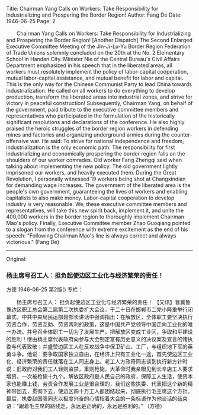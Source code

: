 Title: Chairman Yang Calls on Workers: Take Responsibility for Industrializing and Prospering the Border Region!
Author: Fang De
Date: 1946-06-25
Page: 2

　　Chairman Yang Calls on Workers:
    Take Responsibility for Industrializing and Prospering the Border Region!
    [Another Dispatch] The Second Enlarged Executive Committee Meeting of the Jin-Ji-Lu-Yu Border Region Federation of Trade Unions solemnly concluded on the 20th at the No. 2 Elementary School in Handan City. Minister Nie of the Central Bureau's Civil Affairs Department emphasized in his speech that in the liberated areas, all workers must resolutely implement the policy of labor-capital cooperation, mutual labor-capital assistance, and mutual benefit for labor and capital. This is the only way for the Chinese Communist Party to lead China towards industrialization. He called on all workers to do everything to develop production, transform the liberated areas into industrial zones, and strive for victory in peaceful construction! Subsequently, Chairman Yang, on behalf of the government, paid tribute to the executive committee members and representatives who participated in the formulation of the historically significant resolutions and declarations of the conference. He also highly praised the heroic struggles of the border region workers in defending mines and factories and organizing underground armies during the counter-offensive war. He said: To strive for national independence and freedom, industrialization is the only economic path. The responsibility for first industrializing and economically prospering the border region falls on the shoulders of our worker comrades. Old worker Fang Zhengqi said when talking about implementing the new policy: The old government lightly imprisoned our workers, and heavily executed them. During the Great Revolution, I personally witnessed 19 workers being shot at Changxindian for demanding wage increases. The government of the liberated area is the people's own government, guaranteeing the lives of workers and enabling capitalists to also make money. Labor-capital cooperation to develop industry is very reasonable. We, these executive committee members and representatives, will take this new spirit back, implement it, and unite the 400,000 workers in the border region to thoroughly implement Chairman Mao's policy. Finally, Executive Committee member Zhao Guoqiang pointed to a slogan from the conference with extreme excitement as the end of his speech: "Following Chairman Mao's line is always correct and always victorious."
              (Fang De)



<hr /> 

Original: 


### 杨主席号召工人：担负起使边区工业化与经济繁荣的责任！
方德
1946-06-25
第2版()
专栏：

　　杨主席号召工人：
    担负起使边区工业化与经济繁荣的责任！
    【又讯】晋冀鲁豫边区职工总会第二届第二次执委扩大会议，于二十日在邯郸市二完小隆重举行闭幕式，中共中央局民运部聂部长讲话中强调指出：在解放区，全体职工要坚决执行劳资合作，劳资互助、劳资两利的政策，这是中国共产党领导中国走向工业化的唯一办法。并号召全体职工一切为了发展生产，把解放区变成工业区，争取和平建设的胜利！继由杨主席代表政府向参与大会制定富有历史意义的决议案及宣言的诸执委与代表致敬；并盛赞边区工人在反攻战争中保卫矿山、工厂，与组织地下军的英勇斗争。他说：要争取国家独立自由，在经济上只有工业化一途，首先使边区工业化、经济繁荣的责任就落在工人同志身上。老工人方政奇同志谈到执行新方针时说：旧政府对我们工人轻则监禁，重则枪毙，大革命时我亲眼见到长辛店工人要求增资，一次被枪毙十九个。解放区政府是人民自己的政府，保障工人生活，使资本家也能赚上钱，劳资合作发展工业是很合理的，我们这些执委、代表把这个新的精神带回去，贯彻下去，使边区四十万工人都团结起来，彻底执行毛主席这个方针。最后，执委赵国强同志以极度兴奋的心情指着大会的一条标语作为他谈话的结束语：“跟着毛主席的路线走，永远是正确的，永远是胜利的。”
              （方德）
